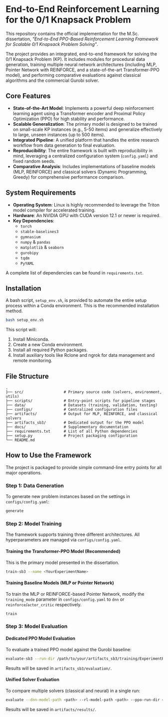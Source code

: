 # End-to-End Reinforcement Learning for the 0/1 Knapsack Problem

This repository contains the official implementation for the M.Sc. dissertation, *"End-to-End PPO-Based Reinforcement Learning Framework for Scalable 0/1 Knapsack Problem Solving"*.

The project provides an integrated, end-to-end framework for solving the 0/1 Knapsack Problem (KP). It includes modules for procedural data generation, training multiple neural network architectures (including MLP, Pointer Network with REINFORCE, and a state-of-the-art Transformer-PPO model), and performing comparative evaluations against classical algorithms and the commercial Gurobi solver.

## Core Features

* **State-of-the-Art Model**: Implements a powerful deep reinforcement learning agent using a Transformer encoder and Proximal Policy Optimization (PPO) for high stability and performance.
* **Scalable Generalization**: The primary model is designed to be trained on small-scale KP instances (e.g., 5-50 items) and generalize effectively to large, unseen instances (up to 500 items).
* **Integrated Pipeline**: A unified platform that handles the entire research workflow from data generation to final evaluation.
* **Reproducibility**: The entire framework is built with reproducibility in mind, leveraging a centralized configuration system (`config.yaml`) and fixed random seeds.
* **Comparative Analysis**: Includes implementations of baseline models (MLP, REINFORCE) and classical solvers (Dynamic Programming, Greedy) for comprehensive performance comparison.

## System Requirements

* **Operating System**: Linux is highly recommended to leverage the Triton model compiler for accelerated training.
* **Hardware**: An NVIDIA GPU with CUDA version 12.1 or newer is required.
* **Key Dependencies**:
    * `torch`
    * `stable-baselines3`
    * `gymnasium`
    * `numpy` & `pandas`
    * `matplotlib` & `seaborn`
    * `gurobipy`
    * `tqdm`
    * `PyYAML`

A complete list of dependencies can be found in `requirements.txt`.

## Installation

A bash script, `setup_env.sh`, is provided to automate the entire setup process within a Conda environment. This is the recommended installation method.

```bash
bash setup_env.sh
```

This script will:
1.  Install Miniconda.
2.  Create a new Conda environment.
3.  Install all required Python packages.
4.  Install auxiliary tools like Rclone and ngrok for data management and remote monitoring.

## File Structure

```text
.
├── src/                  # Primary source code (solvers, environment, utils)
├── scripts/              # Entry-point scripts for pipeline stages
├── data/                 # Datasets (training, validation, testing)
├── configs/              # Centralized configuration files
├── artifacts/            # Output for MLP, REINFORCE, and classical solvers
├── artifacts_sb3/        # Dedicated output for the PPO model
├── docs/                 # Supplementary documentation
├── requirements.txt      # List of all Python dependencies
├── setup.py              # Project packaging configuration
└── README.md
```

## How to Use the Framework

The project is packaged to provide simple command-line entry points for all major operations.

### Step 1: Data Generation

To generate new problem instances based on the settings in `configs/config.yaml`:
```bash
generate
```

### Step 2: Model Training

The framework supports training three different architectures. All hyperparameters are managed via `configs/config.yaml`.

#### Training the Transformer-PPO Model (Recommended)

This is the primary model presented in the dissertation.
```bash
train-sb3 --name <YourExperimentName>
```

#### Training Baseline Models (MLP or Pointer Network)

To train the MLP or REINFORCE-based Pointer Network, modify the `training_mode` parameter in `configs/config.yaml` to `dnn` or `reinforce`/`actor_critic` respectively.
```bash
train
```

### Step 3: Model Evaluation

#### Dedicated PPO Model Evaluation

To evaluate a trained PPO model against the Gurobi baseline:
```bash
evaluate-sb3 --run-dir /path/to/your/artifacts_sb3/training/ExperimentRun/
```
Results will be saved in `artifacts_sb3/evaluation/`.

#### Unified Solver Evaluation

To compare multiple solvers (classical and neural) in a single run:
```bash
evaluate --dnn-model-path <path> --rl-model-path <path> --ppo-run-dir <path>
```
Results will be saved in `artifacts/results/`.